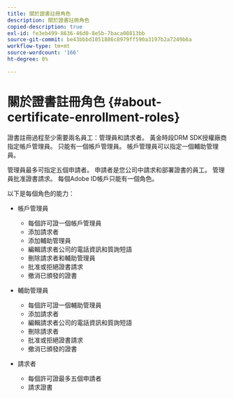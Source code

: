 ```yaml
---
title: 關於證書註冊角色
description: 關於證書註冊角色
copied-description: true
exl-id: fe3eb499-8636-46d0-8e5b-7baca08813bb
source-git-commit: be43bbbd1051886c8979ff590a3197b2a7249b6a
workflow-type: tm+mt
source-wordcount: '166'
ht-degree: 0%

---
```


# 關於證書註冊角色 {#about-certificate-enrollment-roles}

證書註冊過程至少需要兩名員工：管理員和請求者。 黃金時段DRM SDK授權廠商指定帳戶管理員。 只能有一個帳戶管理員。 帳戶管理員可以指定一個輔助管理員。

管理員最多可指定五個申請者。 申請者是您公司中請求和部署證書的員工。 管理員批准證書請求。 每個Adobe ID帳戶只能有一個角色。

以下是每個角色的能力：

* 帳戶管理員

   * 每個許可證一個帳戶管理員
   * 添加請求者
   * 添加輔助管理員
   * 編輯請求者公司的電話資訊和質詢短語
   * 刪除請求者和輔助管理員
   * 批准或拒絕證書請求
   * 撤消已頒發的證書

* 輔助管理員

   * 每個許可證一個輔助管理員
   * 添加請求者
   * 編輯請求者公司的電話資訊和質詢短語
   * 刪除請求者
   * 批准或拒絕證書請求
   * 撤消已頒發的證書

* 請求者

   * 每個許可證最多五個申請者
   * 請求證書
